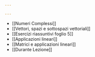 ```yaml
---

---
```

- [[Numeri Complessi]]
- [[Vettori, spazi e sottospazi vettoriali]]
- [[Esercizi riassuntivi foglio 5]]
- [[Applicazioni lineari]] 
- [[Matrici e applicazioni lineari]]
- [[Durante Lezione]]
